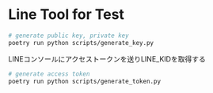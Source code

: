 # Line Tool for Test

```sh
# generate public key, private key
poetry run python scripts/generate_key.py
```

LINEコンソールにアクセストークンを送りLINE_KIDを取得する

```sh
# generate access token
poetry run python scripts/generate_token.py
```
